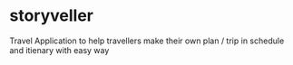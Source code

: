 # storyveller
Travel Application to help travellers make their own plan / trip in schedule and itienary with easy way

